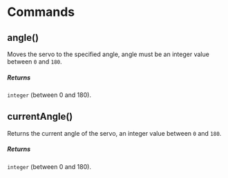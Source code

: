 # Commands

## angle()

Moves the servo to the specified angle, angle must be an integer value between `0` and `180`.

##### Returns 

`integer` (between 0 and 180).

## currentAngle()

Returns the current angle of the servo, an integer value between `0` and `180`.

##### Returns 

`integer` (between 0 and 180).